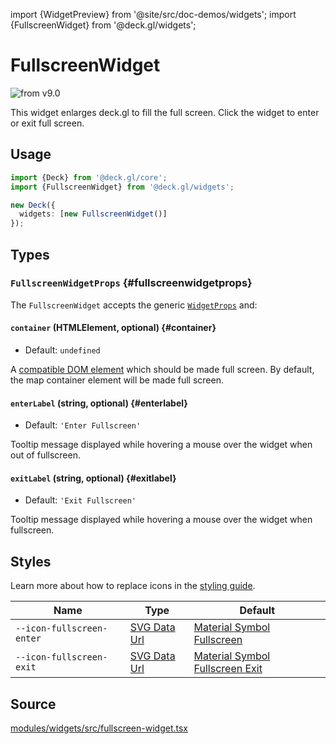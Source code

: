 import {WidgetPreview} from '@site/src/doc-demos/widgets';
import {FullscreenWidget} from '@deck.gl/widgets';

# FullscreenWidget

<img src="https://img.shields.io/badge/from-v9.0-green.svg?style=flat-square" alt="from v9.0" />

This widget enlarges deck.gl to fill the full screen. Click the widget to enter or exit full screen.

## Usage

<WidgetPreview cls={FullscreenWidget}/>

```ts
import {Deck} from '@deck.gl/core';
import {FullscreenWidget} from '@deck.gl/widgets';

new Deck({
  widgets: [new FullscreenWidget()]
});
```

## Types

### `FullscreenWidgetProps` {#fullscreenwidgetprops}

The `FullscreenWidget` accepts the generic [`WidgetProps`](../core/widget.md#widgetprops) and:

#### `container` (HTMLElement, optional) {#container}

* Default: `undefined`

A [compatible DOM element](https://developer.mozilla.org/en-US/docs/Web/API/Element/requestFullScreen#Compatible_elements) which should be made full screen. By default, the map container element will be made full screen.

#### `enterLabel` (string, optional) {#enterlabel}

* Default: `'Enter Fullscreen'`

Tooltip message displayed while hovering a mouse over the widget when out of fullscreen.

#### `exitLabel` (string, optional) {#exitlabel}

* Default: `'Exit Fullscreen'`

Tooltip message displayed while hovering a mouse over the widget when fullscreen.

## Styles

Learn more about how to replace icons in the [styling guide](/docs/api-reference/widgets/styling#replacing-icons).

| Name                      | Type                     | Default                                                      |
| ------------------------- | ------------------------ | ------------------------------------------------------------ |
| `--icon-fullscreen-enter` | [SVG Data Url][data_url] | [Material Symbol Fullscreen][icon_fullscreen_enter_url]      |
| `--icon-fullscreen-exit`  | [SVG Data Url][data_url] | [Material Symbol Fullscreen Exit][icon_fullscreen_exit_url] |

[data_url]: https://developer.mozilla.org/en-US/docs/Web/CSS/url#using_a_data_url
[icon_fullscreen_enter_url]: https://fonts.google.com/icons?selected=Material+Symbols+Rounded:fullscreen:FILL@0;wght@400;GRAD@0;opsz@40
[icon_fullscreen_exit_url]: https://fonts.google.com/icons?selected=Material+Symbols+Rounded:fullscreen_exit:FILL@0;wght@400;GRAD@0;opsz@40

## Source

[modules/widgets/src/fullscreen-widget.tsx](https://github.com/visgl/deck.gl/tree/9.2-release/modules/widgets/src/fullscreen-widget.tsx)